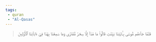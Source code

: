 ```yaml
---
tags: 
 - quran 
 - "Al-Qasas"
---
```


> فَلَمَّا جَآءَهُم مُّوسَىٰ بِـَٔايَٰتِنَا بَيِّنَٰتٖ قَالُواْ مَا هَٰذَآ إِلَّا سِحۡرٞ مُّفۡتَرٗى وَمَا سَمِعۡنَا بِهَٰذَا فِيٓ ءَابَآئِنَا ٱلۡأَوَّلِينَ
